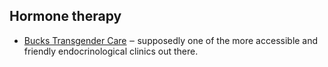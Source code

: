 ## Hormone therapy
- [Bucks Transgender Care](https://www.buckstranscare.com/) ‒ supposedly one of the more accessible and friendly endocrinological clinics out there.
